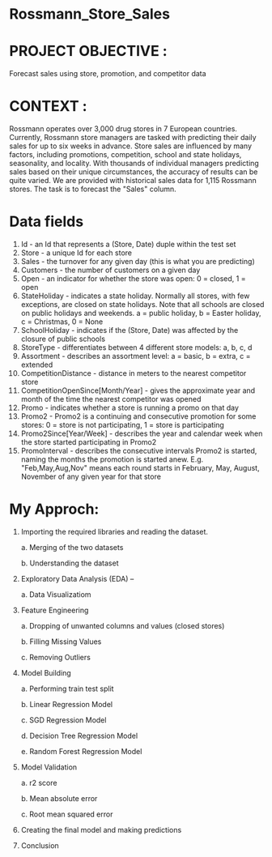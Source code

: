 # Rossmann_Store_Sales

# PROJECT OBJECTIVE :
Forecast sales using store, promotion, and competitor data

# CONTEXT :
Rossmann operates over 3,000 drug stores in 7 European countries. Currently, Rossmann store managers are tasked with predicting their daily sales for up to six weeks in advance. Store sales are influenced by many factors, including promotions, competition, school and state holidays, seasonality, and locality. With thousands of individual managers predicting sales based on their unique circumstances, the accuracy of results can be quite varied. We are provided with historical sales data for 1,115 Rossmann stores. The task is to forecast the "Sales" column.

# Data fields

1.	Id - an Id that represents a (Store, Date) duple within the test set
2.	Store - a unique Id for each store
3.	Sales - the turnover for any given day (this is what you are predicting)
4.	Customers - the number of customers on a given day
5.	Open - an indicator for whether the store was open: 0 = closed, 1 = open
6.	StateHoliday - indicates a state holiday. Normally all stores, with few exceptions, are closed on state holidays. Note that all schools are closed on public holidays and weekends. a = public holiday, b = Easter holiday, c = Christmas, 0 = None
7.	SchoolHoliday - indicates if the (Store, Date) was affected by the closure of public schools
8.	StoreType - differentiates between 4 different store models: a, b, c, d
9.	Assortment - describes an assortment level: a = basic, b = extra, c = extended
10.	CompetitionDistance - distance in meters to the nearest competitor store
11.	CompetitionOpenSince[Month/Year] - gives the approximate year and month of the time the nearest competitor was opened
12.	Promo - indicates whether a store is running a promo on that day
13.	Promo2 - Promo2 is a continuing and consecutive promotion for some stores: 0 = store is not participating, 1 = store is participating
14.	Promo2Since[Year/Week] - describes the year and calendar week when the store started participating in Promo2
15.	PromoInterval - describes the consecutive intervals Promo2 is started, naming the months the promotion is started anew. E.g. "Feb,May,Aug,Nov" means each round starts in February, May, August, November of any given year for that store

# My Approch:

1.	Importing the required libraries and reading the dataset. 

    a.	 Merging of the two datasets 
    
    b.	 Understanding the dataset

2.	Exploratory Data Analysis (EDA) – 

    a.	 Data Visualizatiom

3.	Feature Engineering 

    a.	 Dropping of unwanted columns and values (closed stores)
    
    b.	 Filling Missing Values
    
    c.   Removing Outliers

4.	Model Building 

    a.	 Performing train test split 
    
    b.	 Linear Regression Model 
    
    c.	 SGD Regression Model 
    
    d.	 Decision Tree Regression Model 
    
    e.	 Random Forest Regression Model

5.	Model Validation 

    a.	 r2 score 
    
    b.	 Mean absolute error 
    
    c.	 Root mean squared error

6.	Creating the final model and making predictions

7.	Conclusion
